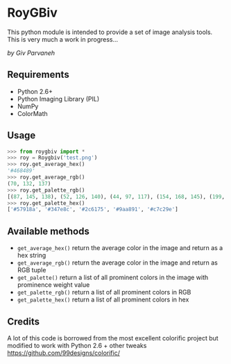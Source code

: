 # RoyGBiv

This python module is intended to provide a set of image analysis tools. This is very much a work in progress...

_by Giv Parvaneh_

## Requirements

- Python 2.6+
- Python Imaging Library (PIL)
- NumPy
- ColorMath

## Usage

```python
>>> from roygbiv import *
>>> roy = Roygbiv('test.png')
>>> roy.get_average_hex()
'#468489'
>>> roy.get_average_rgb()
(70, 132, 137)
>>> roy.get_palette_rgb()
[(87, 145, 138), (52, 126, 140), (44, 97, 117), (154, 168, 145), (199, 194, 158)]
>>> roy.get_palette_hex()
['#57918a', '#347e8c', '#2c6175', '#9aa891', '#c7c29e']
```

## Available methods

- `get_average_hex()` return the average color in the image and return as a hex string
- `get_average_rgb()` return the average color in the image and return as RGB tuple
- `get_palette()` return a list of all prominent colors in the image with prominence weight value
- `get_palette_rgb()` return a list of all prominent colors in RGB
- `get_palette_hex()` return a list of all prominent colors in hex

## Credits

A lot of this code is borrowed from the most excellent colorific project but modified to work with Python 2.6 + other tweaks https://github.com/99designs/colorific/